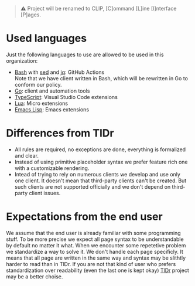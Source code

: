 > :warning: Project will be renamed to CLIP, [C]ommand [L]ine [I]nterface [P]ages.

# Used languages

Just the following languages to use are allowed to be used in this organization:

- [Bash](https://en.wikipedia.org/wiki/Bash_\(Unix_shell\)) with [sed](https://en.wikipedia.org/wiki/Sed) and [jq](https://en.wikipedia.org/wiki/Jq_\(programming_language\)): GitHub Actions  
  Note that we have client written in Bash, which will be rewritten in Go to conform our policy.
- [Go](https://en.wikipedia.org/wiki/Go_\(programming_language): client and
  automation tools
- [TypeScript](https://en.wikipedia.org/wiki/TypeScript): Visual Studio Code
  extensions
- [Lua](https://en.wikipedia.org/wiki/Lua_\(programming_language\)): Micro extensions
- [Emacs Lisp](https://en.wikipedia.org/wiki/Emacs_Lisp): Emacs extensions

# Differences from TlDr

- All rules are required, no exceptions are done, everything is formalized and
  clear.
- Instead of using primitive placeholder syntax we prefer feature rich one with
  a customizable rendering.
- Intead of trying to rely on numerous clients we develop and use only one
  client. It doesn't mean that third-party clients can't be created. But such
  clients are not supported officially and we don't depend on third-party client
  issues.

# Expectations from the end user

We assume that the end user is already familiar with some programming stuff. To
be more precise we expect all page syntax to be understandable by default no
matter it what. When we encounter some repetetive problem we standardize a way
to solve it. We don't handle each page specificly. It means that all page are
written in the same way and syntax may be slithtly harder to read than in TlDr.
If you are not that kind of user who prefers standardization over readability
(even the last one is kept okay) [TlDr](https://github.com/tldr-pages) project
may be a better choise.
